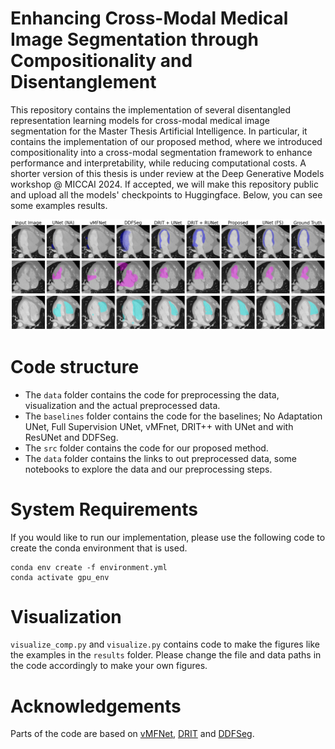 # Enhancing Cross-Modal Medical Image Segmentation through Compositionality and Disentanglement

This repository contains the implementation of several disentangled representation learning models for cross-modal medical image segmentation for the Master Thesis Artificial Intelligence.
In particular, it contains the implementation of our proposed method, where we introduced compositionality into a cross-modal segmentation framework to enhance performance and interpretability, while reducing computational costs. 
A shorter version of this thesis is under review at the Deep Generative Models workshop @ MICCAI 2024. If accepted, we will make this repository public and upload all the models' checkpoints to Huggingface. 
Below, you can see some examples results.

![results](results/vis_MRI->CT_MYO_LV_RV.png)

# Code structure
- The `data` folder contains the code for preprocessing the data, visualization and the actual preprocessed data.
- The `baselines` folder contains the code for the baselines; No Adaptation UNet, Full Supervision UNet, vMFnet, DRIT++ with UNet and with ResUNet and DDFSeg. 
- The `src` folder contains the code for our proposed method.
- The `data` folder contains the links to out preprocessed data, some notebooks to explore the data and our preprocessing steps.


# System Requirements
If you would like to run our implementation, please use the following code to create the conda environment that is used. 

```
conda env create -f environment.yml
conda activate gpu_env
```

# Visualization

`visualize_comp.py` and `visualize.py` contains code to make the figures like the examples in the `results` folder. Please change the file and data paths in the code accordingly to make your own figures. 

# Acknowledgements

Parts of the code are based on [vMFNet](https://github.com/vios-s/vMFNet), [DRIT](https://github.com/HsinYingLee/DRIT) and [DDFSeg](https://github.com/Endless-Hao/DDFSeg).